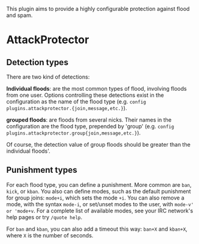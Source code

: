 This plugin aims to provide a highly configurable protection against flood
and spam.

AttackProtector
===============

Detection types
---------------

There are two kind of detections:

**Individual floods**: are the most common types of flood, involving floods
from one user. Options controlling these detections exist in the
configuration as the name of the flood type (e.g.
`config plugins.attackprotector.{join,message,etc.}`).

**grouped floods**: are floods from several nicks. Their names in the
configuration are the flood type, prepended by 'group' (e.g.
`config plugins.attackprotector.group{join,message,etc.}`).

Of course, the detection value of group floods should be greater than the
individual floods'.

Punishment types
----------------

For each flood type, you can define a punishment. More common are `ban`,
`kick`, or `kban`. You also can define modes, such as the default
punishment for group joins: `mode+i`, which sets the mode `+i`. You can
also remove a mode, with the syntax `mode-i`, or set/unset modes to the
user, with `mode-v' or 'mode+v`.
For a complete list of available modes, see your IRC network's help pages
or try `/quote help`.

For `ban` and `kban`, you can also add a timeout this way: `ban+X` and
`kban+X`, where `X` is the number of seconds.
